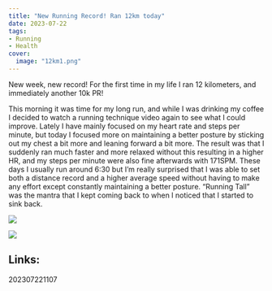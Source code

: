 ```yaml
---
title: "New Running Record! Ran 12km today"
date: 2023-07-22
tags:
- Running
- Health
cover:
  image: "12km1.png"
---
```


New week, new record! For the first time in my life I ran 12 kilometers, and immediately another 10k PR! 

This morning it was time for my long run, and while I was drinking my coffee I decided to watch a running technique video again to see what I could improve. Lately I have mainly focused on my heart rate and steps per minute, but today I focused more on maintaining a better posture by sticking out my chest a bit more and leaning forward a bit more. The result was that I suddenly ran much faster and more relaxed without this resulting in a higher HR, and my steps per minute were also fine afterwards with 171SPM. These days I usually run around 6:30 but I’m really surprised that I was able to set both a distance record and a higher average speed without having to make any effort except constantly maintaining a better posture. “Running Tall” was the mantra that I kept coming back to when I noticed that I started to sink back.

![](/12km2.png)

![](/12km3.png)

## Links:

202307221107
